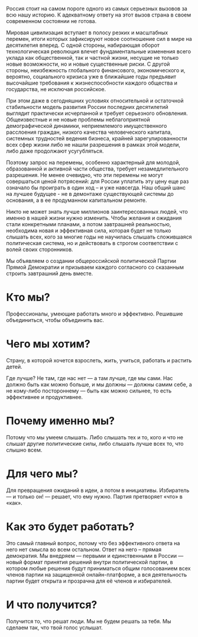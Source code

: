 Россия стоит на самом пороге одного из самых серьезных вызовов за всю нашу историю.
К адекватному ответу на этот вызов страна в своем современном состоянии не готова.

Мировая цивилизация вступает в полосу резких и масштабных перемен, итоги которых зафиксируют новое
соотношение сил в мире на десятилетия вперед. С одной стороны, набирающая оборот технологическая
революция влечет фундаментальные изменения всего уклада как общественной, так и частной жизни,
несущие не только новые возможности, но и новые существенные риски. С другой стороны, неизбежность
глобального финансового, экономического и, вероятно, социального кризиса уже в ближайшие годы предъявит
высочайшие требования к жизнеспособности каждого общества и государства, не исключая российское.

При этом даже в сегодняшних условиях относительной и остаточной стабильности модель развития России
последних десятилетий выглядит практически исчерпанной и требует серьезного обновления. Общеизвестные
и не новые проблемы неблагоприятной демографической динамики, неприемлемого имущественного расслоения
граждан, низкого качества человеческого капитала, системных трудностей ведения бизнеса, крайней
зарегулированности всех сфер жизни либо не нашли разрешения в рамках этой модели, либо даже продолжают
усугубляться.

Поэтому запрос на перемены, особенно характерный для молодой, образованной и активной части общества,
требует незамедлительного разрешения. Не менее очевидно, что эти перемены не могут совершаться ценой
потрясений: для России уплатить эту цену еще раз означало бы проиграть в один ход – и уже навсегда.
Наш общий шанс на лучшее будущее - не в демонтаже существующей системы до основания, а в ее продуманном
капитальном ремонте.

Никто не может знать лучше миллионов заинтересованных людей, что именно в нашей жизни нужно изменить.
Чтобы желания и ожидания стали конкретными планами, а потом завтрашней реальностью, необходима новая и
эффективная сила, которая будет не только слышать всех, кого за многие годы не научилась слышать
сложившаяся политическая система, но и действовать в строгом соответствии с волей своих сторонников.

Мы объявляем о создании общероссийской политической Партии Прямой Демократии и призываем каждого согласного
со сказанным строить завтрашний день вместе.

# Кто мы?

Профессионалы, умеющие работать много и эффективно. Решившие объединиться, чтобы объединить вас.

# Чего мы хотим?

Страну, в которой хочется взрослеть, жить, учиться, работать и растить детей.

Где лучше? Не там, где нас нет — а там лучше, где мы сами. Нас должно быть как можно больше,
и мы должны — должны самим себе, а не кому-либо постороннему — быть как можно сильнее, то есть
эффективнее и продуктивнее.

# Почему именно мы?

Потому что мы умеем слышать. Либо слышать тех и то, кого и что не слышат другие политические силы,
либо слышать лучше всех то, что слышно всем.

# Для чего мы?

Для превращения ожиданий в идеи, а потом в инициативы. Избиратель — и только он! — решает, что ему нужно.
Партия претворяет «что» в «как».

# Как это будет работать?

Это самый главный вопрос, потому что без эффективного ответа на него нет смысла во всем остальном.
Ответ на него – прямая демократия. Мы внедряем — первыми и единственными в России — новый формат
принятия решений внутри политической партии, в котором любые решения будут приниматься общим голосованием
всех членов партии на защищенной онлайн-платформе, а вся деятельность партии будет открыта и прозрачна для
её членов и избирателей.

# И что получится?

Получится то, что решат люди. Мы не будем решать за тебя. Мы сделаем так, что твой голос услышат.
